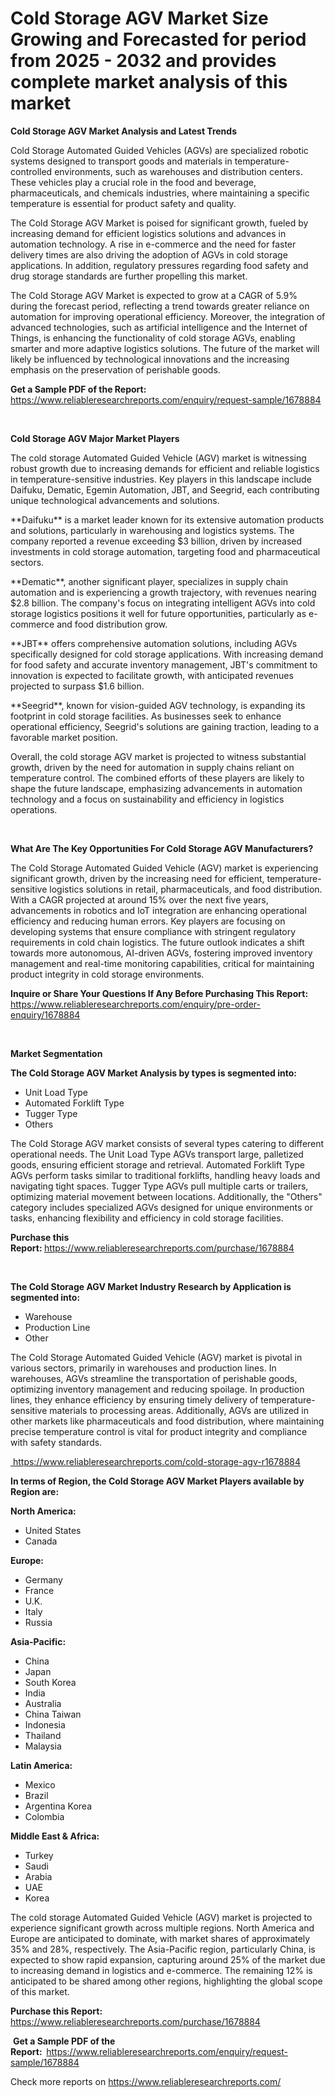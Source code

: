 <p><h1>Cold Storage AGV Market Size Growing and Forecasted for period from 2025 - 2032 and provides complete market analysis of this market</h1></p><p><strong>Cold Storage AGV Market Analysis and Latest Trends</strong></p>
<p><p>Cold Storage Automated Guided Vehicles (AGVs) are specialized robotic systems designed to transport goods and materials in temperature-controlled environments, such as warehouses and distribution centers. These vehicles play a crucial role in the food and beverage, pharmaceuticals, and chemicals industries, where maintaining a specific temperature is essential for product safety and quality.</p><p>The Cold Storage AGV Market is poised for significant growth, fueled by increasing demand for efficient logistics solutions and advances in automation technology. A rise in e-commerce and the need for faster delivery times are also driving the adoption of AGVs in cold storage applications. In addition, regulatory pressures regarding food safety and drug storage standards are further propelling this market.</p><p>The Cold Storage AGV Market is expected to grow at a CAGR of 5.9% during the forecast period, reflecting a trend towards greater reliance on automation for improving operational efficiency. Moreover, the integration of advanced technologies, such as artificial intelligence and the Internet of Things, is enhancing the functionality of cold storage AGVs, enabling smarter and more adaptive logistics solutions. The future of the market will likely be influenced by technological innovations and the increasing emphasis on the preservation of perishable goods.</p></p>
<p><strong>Get a Sample PDF of the Report:&nbsp;</strong> <a href="https://www.reliableresearchreports.com/enquiry/request-sample/1678884?utm_campaign=3325&utm_medium=2&utm_source=Github&utm_content=ia&utm_term=24032025&utm_id=cold-storage-agv">https://www.reliableresearchreports.com/enquiry/request-sample/1678884</a></p>
<p>&nbsp;</p>
<p><strong>Cold Storage AGV Major Market Players</strong></p>
<p><p>The cold storage Automated Guided Vehicle (AGV) market is witnessing robust growth due to increasing demands for efficient and reliable logistics in temperature-sensitive industries. Key players in this landscape include Daifuku, Dematic, Egemin Automation, JBT, and Seegrid, each contributing unique technological advancements and solutions.</p><p>**Daifuku** is a market leader known for its extensive automation products and solutions, particularly in warehousing and logistics systems. The company reported a revenue exceeding $3 billion, driven by increased investments in cold storage automation, targeting food and pharmaceutical sectors.</p><p>**Dematic**, another significant player, specializes in supply chain automation and is experiencing a growth trajectory, with revenues nearing $2.8 billion. The company's focus on integrating intelligent AGVs into cold storage logistics positions it well for future opportunities, particularly as e-commerce and food distribution grow.</p><p>**JBT** offers comprehensive automation solutions, including AGVs specifically designed for cold storage applications. With increasing demand for food safety and accurate inventory management, JBT's commitment to innovation is expected to facilitate growth, with anticipated revenues projected to surpass $1.6 billion.</p><p>**Seegrid**, known for vision-guided AGV technology, is expanding its footprint in cold storage facilities. As businesses seek to enhance operational efficiency, Seegrid's solutions are gaining traction, leading to a favorable market position.</p><p>Overall, the cold storage AGV market is projected to witness substantial growth, driven by the need for automation in supply chains reliant on temperature control. The combined efforts of these players are likely to shape the future landscape, emphasizing advancements in automation technology and a focus on sustainability and efficiency in logistics operations.</p></p>
<p>&nbsp;</p>
<p><strong>What Are The Key Opportunities For Cold Storage AGV Manufacturers?</strong></p>
<p><p>The Cold Storage Automated Guided Vehicle (AGV) market is experiencing significant growth, driven by the increasing need for efficient, temperature-sensitive logistics solutions in retail, pharmaceuticals, and food distribution. With a CAGR projected at around 15% over the next five years, advancements in robotics and IoT integration are enhancing operational efficiency and reducing human errors. Key players are focusing on developing systems that ensure compliance with stringent regulatory requirements in cold chain logistics. The future outlook indicates a shift towards more autonomous, AI-driven AGVs, fostering improved inventory management and real-time monitoring capabilities, critical for maintaining product integrity in cold storage environments.</p></p>
<p><strong>Inquire or Share Your Questions If Any Before Purchasing This Report:</strong> <a href="https://www.reliableresearchreports.com/enquiry/pre-order-enquiry/1678884?utm_campaign=3325&utm_medium=2&utm_source=Github&utm_content=ia&utm_term=24032025&utm_id=cold-storage-agv">https://www.reliableresearchreports.com/enquiry/pre-order-enquiry/1678884</a></p>
<p>&nbsp;</p>
<p><strong>Market Segmentation</strong></p>
<p><strong>The Cold Storage AGV Market Analysis by types is segmented into:</strong></p>
<p><ul><li>Unit Load Type</li><li>Automated Forklift Type</li><li>Tugger Type</li><li>Others</li></ul></p>
<p><p>The Cold Storage AGV market consists of several types catering to different operational needs. The Unit Load Type AGVs transport large, palletized goods, ensuring efficient storage and retrieval. Automated Forklift Type AGVs perform tasks similar to traditional forklifts, handling heavy loads and navigating tight spaces. Tugger Type AGVs pull multiple carts or trailers, optimizing material movement between locations. Additionally, the "Others" category includes specialized AGVs designed for unique environments or tasks, enhancing flexibility and efficiency in cold storage facilities.</p></p>
<p><strong>Purchase this Report:&nbsp;</strong><a href="https://www.reliableresearchreports.com/purchase/1678884?utm_campaign=3325&utm_medium=2&utm_source=Github&utm_content=ia&utm_term=24032025&utm_id=cold-storage-agv">https://www.reliableresearchreports.com/purchase/1678884</a></p>
<p>&nbsp;</p>
<p><strong>The Cold Storage AGV Market Industry Research by Application is segmented into:</strong></p>
<p><ul><li>Warehouse</li><li>Production Line</li><li>Other</li></ul></p>
<p><p>The Cold Storage Automated Guided Vehicle (AGV) market is pivotal in various sectors, primarily in warehouses and production lines. In warehouses, AGVs streamline the transportation of perishable goods, optimizing inventory management and reducing spoilage. In production lines, they enhance efficiency by ensuring timely delivery of temperature-sensitive materials to processing areas. Additionally, AGVs are utilized in other markets like pharmaceuticals and food distribution, where maintaining precise temperature control is vital for product integrity and compliance with safety standards.</p></p>
<p><a href="https://www.reliableresearchreports.com/cold-storage-agv-r1678884?utm_campaign=3325&utm_medium=2&utm_source=Github&utm_content=ia&utm_term=24032025&utm_id=cold-storage-agv">&nbsp;https://www.reliableresearchreports.com/cold-storage-agv-r1678884</a></p>
<p><strong>In terms of Region, the Cold Storage AGV Market Players available by Region are:</strong></p>
<p>
    <p> <strong> North America: </strong>
        <ul>
            <li>United States</li>
            <li>Canada</li>
        </ul>
        </p> 
    <p> <strong> Europe: </strong>
        <ul>
            <li>Germany</li>
            <li>France</li>
            <li>U.K.</li>
            <li>Italy</li>
            <li>Russia</li>
        </ul>
        </p> 
    <p> <strong> Asia-Pacific: </strong>
        <ul>
            <li>China</li>
            <li>Japan</li>
            <li>South Korea</li>
            <li>India</li>
            <li>Australia</li>
            <li>China Taiwan</li>
            <li>Indonesia</li>
            <li>Thailand</li>
            <li>Malaysia</li>
        </ul>
        </p> 
    <p> <strong> Latin America: </strong>
        <ul>
            <li>Mexico</li>
            <li>Brazil</li>
            <li>Argentina Korea</li>
            <li>Colombia</li>
        </ul>
        </p> 
    <p> <strong> Middle East & Africa: </strong>
        <ul>
            <li>Turkey</li>
            <li>Saudi</li>
            <li>Arabia</li>
            <li>UAE</li>
            <li>Korea</li>
        </ul>
    </p>
    </p>
<p><p>The cold storage Automated Guided Vehicle (AGV) market is projected to experience significant growth across multiple regions. North America and Europe are anticipated to dominate, with market shares of approximately 35% and 28%, respectively. The Asia-Pacific region, particularly China, is expected to show rapid expansion, capturing around 25% of the market due to increasing demand in logistics and e-commerce. The remaining 12% is anticipated to be shared among other regions, highlighting the global scope of this market.</p></p>
<p><strong>Purchase this Report: </strong><a href="https://www.reliableresearchreports.com/purchase/1678884?utm_campaign=3325&utm_medium=2&utm_source=Github&utm_content=ia&utm_term=24032025&utm_id=cold-storage-agv">https://www.reliableresearchreports.com/purchase/1678884</a></p>
<p>&nbsp;<strong>Get a Sample PDF of the Report:&nbsp;&nbsp;</strong><a href="https://www.reliableresearchreports.com/enquiry/request-sample/1678884?utm_campaign=3325&utm_medium=2&utm_source=Github&utm_content=ia&utm_term=24032025&utm_id=cold-storage-agv">https://www.reliableresearchreports.com/enquiry/request-sample/1678884</a></p>
<p><strong></strong></p>
<p>Check more reports on <a href="https://www.reliableresearchreports.com/?utm_campaign=3325&utm_medium=2&utm_source=Github&utm_content=ia&utm_term=24032025&utm_id=cold-storage-agv">https://www.reliableresearchreports.com/</a></p>